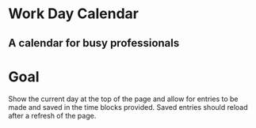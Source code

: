 # Work Day Calendar

## A calendar for busy professionals

# Goal

Show the current day at the top of the page and allow for entries to be made and saved in the time blocks provided. Saved entries should reload after a refresh of the page.
